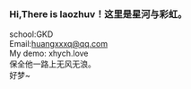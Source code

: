###    Hi,There is laozhuv！这里是星河与彩虹。
school:GKD<br>
Email:huangxxxq@qq.com<br>
My demo: xhych.love<br>
  保全他一路上无风无浪。<br>
  好梦~
